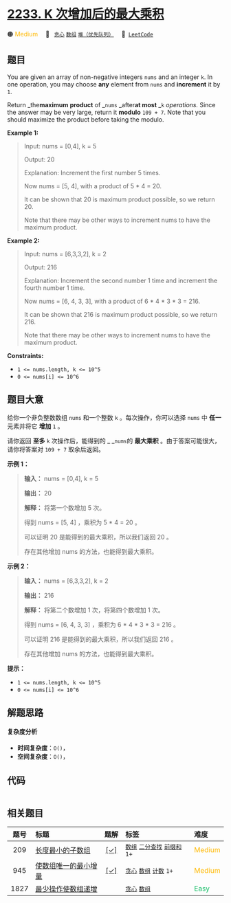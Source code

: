 # [2233. K 次增加后的最大乘积](https://leetcode.com/problems/maximum-product-after-k-increments)

🟠 <font color=#ffb800>Medium</font>&emsp; 🔖&ensp; [`贪心`](/outline/tag/greedy.md) [`数组`](/outline/tag/array.md) [`堆（优先队列）`](/outline/tag/heap-priority-queue.md)&emsp; 🔗&ensp;[`LeetCode`](https://leetcode.com/problems/maximum-product-after-k-increments)

## 题目

You are given an array of non-negative integers `nums` and an integer `k`. In
one operation, you may choose **any** element from `nums` and **increment** it
by `1`.

Return _the**maximum** **product** of _`nums` _after**at most** _`k`
_operations._ Since the answer may be very large, return it **modulo** `109 +
7`. Note that you should maximize the product before taking the modulo.



**Example 1:**

> Input: nums = [0,4], k = 5
> 
> Output: 20
> 
> Explanation: Increment the first number 5 times.
> 
> Now nums = [5, 4], with a product of 5 * 4 = 20.
> 
> It can be shown that 20 is maximum product possible, so we return 20.
> 
> Note that there may be other ways to increment nums to have the maximum product.

**Example 2:**

> Input: nums = [6,3,3,2], k = 2
> 
> Output: 216
> 
> Explanation: Increment the second number 1 time and increment the fourth number 1 time.
> 
> Now nums = [6, 4, 3, 3], with a product of 6 * 4 * 3 * 3 = 216.
> 
> It can be shown that 216 is maximum product possible, so we return 216.
> 
> Note that there may be other ways to increment nums to have the maximum product.

**Constraints:**

  * `1 <= nums.length, k <= 10^5`
  * `0 <= nums[i] <= 10^6`


## 题目大意

给你一个非负整数数组 `nums` 和一个整数 `k` 。每次操作，你可以选择 `nums` 中 **任一**  元素并将它 **增加**  `1` 。

请你返回 **至多**  `k` 次操作后，能得到的 _ _`nums`的 **最大乘积**  。由于答案可能很大，请你将答案对 `109 + 7`
取余后返回。



**示例 1：**

> 
> 
> 
> 
> 
> **输入：** nums = [0,4], k = 5
> 
> **输出：** 20
> 
> **解释：** 将第一个数增加 5 次。
> 
> 得到 nums = [5, 4] ，乘积为 5 * 4 = 20 。
> 
> 可以证明 20 是能得到的最大乘积，所以我们返回 20 。
> 
> 存在其他增加 nums 的方法，也能得到最大乘积。
> 
> 

**示例 2：**

> 
> 
> 
> 
> 
> **输入：** nums = [6,3,3,2], k = 2
> 
> **输出：** 216
> 
> **解释：** 将第二个数增加 1 次，将第四个数增加 1 次。
> 
> 得到 nums = [6, 4, 3, 3] ，乘积为 6 * 4 * 3 * 3 = 216 。
> 
> 可以证明 216 是能得到的最大乘积，所以我们返回 216 。
> 
> 存在其他增加 nums 的方法，也能得到最大乘积。
> 
> 



**提示：**

  * `1 <= nums.length, k <= 10^5`
  * `0 <= nums[i] <= 10^6`


## 解题思路

#### 复杂度分析

- **时间复杂度**：`O()`，
- **空间复杂度**：`O()`，

## 代码

```javascript

```

## 相关题目

<!-- prettier-ignore -->
| 题号 | 标题 | 题解 | 标签 | 难度 |
| :------: | :------ | :------: | :------ | :------ |
| 209 | [长度最小的子数组](https://leetcode.com/problems/minimum-size-subarray-sum) | [[✓]](/problem/0209.md) |  [`数组`](/outline/tag/array.md) [`二分查找`](/outline/tag/binary-search.md) [`前缀和`](/outline/tag/prefix-sum.md) `1+` | <font color=#ffb800>Medium</font> |
| 945 | [使数组唯一的最小增量](https://leetcode.com/problems/minimum-increment-to-make-array-unique) | [[✓]](/problem/0945.md) |  [`贪心`](/outline/tag/greedy.md) [`数组`](/outline/tag/array.md) [`计数`](/outline/tag/counting.md) `1+` | <font color=#ffb800>Medium</font> |
| 1827 | [最少操作使数组递增](https://leetcode.com/problems/minimum-operations-to-make-the-array-increasing) |  |  [`贪心`](/outline/tag/greedy.md) [`数组`](/outline/tag/array.md) | <font color=#15bd66>Easy</font> |

<style>
.blue {
    background-color: #096dd9;
    padding: 0.25rem 0.5rem;
    margin: 0;
    font-size: 0.85em;
    border-radius: 3px;
    color: white;
    font-weight: 500;
}
table th:first-of-type { width: 10%; }
table th:nth-of-type(2) { width: 35%; }
table th:nth-of-type(3) { width: 10%; }
table th:nth-of-type(4) { width: 35%; }
table th:nth-of-type(5) { width: 10%; }
</style>

